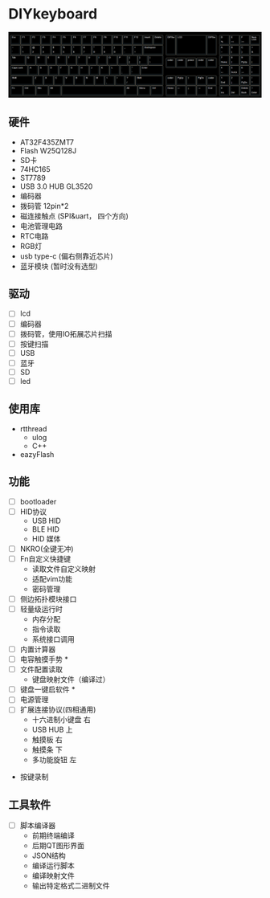  # DIYkeyboard

![layout](img/layout.png)

## 硬件
* AT32F435ZMT7
* Flash W25Q128J
* SD卡
* 74HC165
* ST7789
* USB 3.0 HUB GL3520
* 编码器
* 拨码管 12pin*2
* 磁连接触点 (SPI&uart， 四个方向)
* 电池管理电路
* RTC电路
* RGB灯
* usb type-c (偏右侧靠近芯片)
* 蓝牙模块 (暂时没有选型)

## 驱动
* [ ] lcd
* [ ] 编码器
* [ ] 拨码管，使用IO拓展芯片扫描
* [ ] 按键扫描
* [ ] USB
* [ ] 蓝牙
* [ ] SD
* [ ] led

## 使用库
* rtthread
    * ulog
    * C++
* eazyFlash

## 功能

* [ ] bootloader
* [ ] HID协议
    * USB HID
    * BLE HID
    * HID 媒体
* [ ] NKRO(全键无冲)
* [ ] Fn自定义快捷键
    * 读取文件自定义映射
    * 适配vim功能
    * 密码管理
* [ ] 侧边拓扑模块接口
* [ ] 轻量级运行时
    * 内存分配
    * 指令读取
    * 系统接口调用
* [ ] 内置计算器
* [ ] 电容触摸手势 *
* [ ] 文件配置读取
    * 键盘映射文件（编译过）
* [ ] 键盘一键启软件 *
* [ ] 电源管理
* [ ] 扩展连接协议(四相通用)
    * 十六进制小键盘 右
    * USB HUB 上
    * 触摸板 右
    * 触摸条 下
    * 多功能旋钮 左
* 按键录制

## 工具软件
* [ ] 脚本编译器
    * 前期终端编译
    * 后期QT图形界面
    * JSON结构
    * 编译运行脚本
    * 编译映射文件
    * 输出特定格式二进制文件



<!-- 尼尔，EVA ， 86 ，[ ] ，强尼， 凯  -->